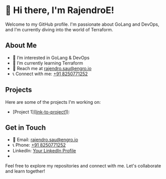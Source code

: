 # 👋 Hi there, I'm RajendroE!

Welcome to my GitHub profile. I'm passionate about GoLang and DevOps, and I'm currently diving into the world of Terraform.

## About Me

- 👀 I’m interested in GoLang & DevOps
- 🌱 I’m currently learning Terraform
- 📧 Reach me at [rajendro.sau@engro.io](mailto:rajendro.sau@engro.io)
- 📞 Connect with me: [+91 8250771252](tel:+918250771252)

## Projects

Here are some of the projects I'm working on:

- [Project 1][(link-to-project1)](https://github.com/Rajendro1):

## Get in Touch

- 📧 Email: [rajendro.sau@engro.io](mailto:rajendro.sau@engro.io)
- 📞 Phone: [+91 8250771252](tel:+918250771252)
- LinkedIn: [Your LinkedIn Profile](https://www.linkedin.com/in/rajendro-sau-05326314a)
- 
Feel free to explore my repositories and connect with me. Let's collaborate and learn together!



<!---
RajendroE/RajendroE is a ✨ special ✨ repository because its `README.md` (this file) appears on your GitHub profile.
You can click the Preview link to take a look at your changes.
--->
